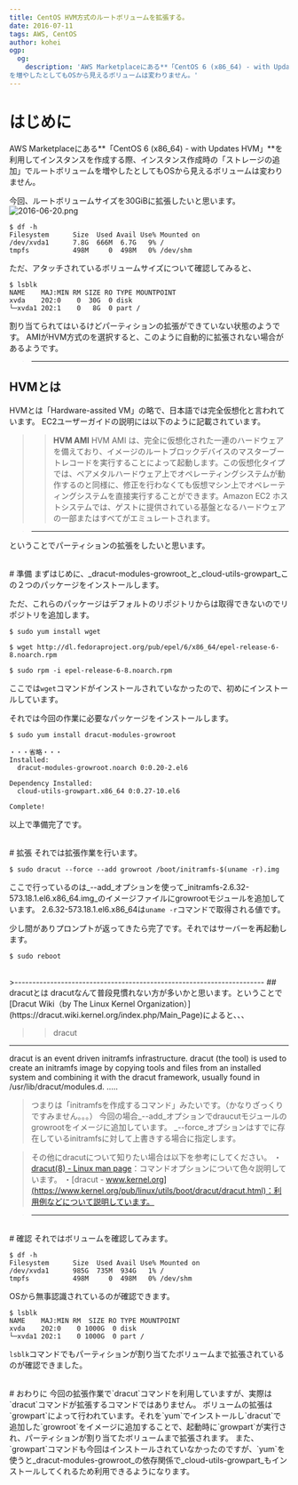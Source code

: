 ```yaml
---
title: CentOS HVM方式のルートボリュームを拡張する。
date: 2016-07-11
tags: AWS, CentOS
author: kohei
ogp:
  og:
    description: 'AWS Marketplaceにある**「CentOS 6 (x86_64) - with Updates HVM」**を利用してイン>スタンスを作成する際、インスタンス作成時の「ストレージの追加」でルートボリューム
を増やしたとしてもOSから見えるボリュームは変わりません。'
---
```


# はじめに
AWS Marketplaceにある**「CentOS 6 (x86_64) - with Updates HVM」**を利用してインスタンスを作成する際、インスタンス作成時の「ストレージの追加」でルートボリュームを増やしたとしてもOSから見えるボリュームは変わりません。

今回、ルートボリュームサイズを30GiBに拡張したいと思います。
![2016-06-20.png](https://qiita-image-store.s3.amazonaws.com/0/82090/644e1a43-3062-087f-7e9f-41cbab1b9833.png)

```bash:ボリュームサイズ
$ df -h
Filesystem      Size  Used Avail Use% Mounted on
/dev/xvda1      7.8G  666M  6.7G   9% /
tmpfs           498M     0  498M   0% /dev/shm
```

ただ、アタッチされているボリュームサイズについて確認してみると、

```bash:
$ lsblk 
NAME    MAJ:MIN RM SIZE RO TYPE MOUNTPOINT
xvda    202:0    0  30G  0 disk 
└─xvda1 202:1    0   8G  0 part /
```
割り当てられてはいるけどパーティションの拡張ができていない状態のようです。
AMIがHVM方式のを選択すると、このように自動的に拡張されない場合があるようです。


>----------------------------------------------------------------------
## HVMとは
HVMとは「Hardware-assited VM」の略で、日本語では完全仮想化と言われています。
EC2ユーザーガイドの説明には以下のように記載されています。
>>**HVM AMI**
HVM AMI は、完全に仮想化された一連のハードウェアを備えており、イメージのルートブロックデバイスのマスターブートレコードを実行することによって起動します。この仮想化タイプでは、ベアメタルハードウェア上でオペレーティングシステムが動作するのと同様に、修正を行わなくても仮想マシン上でオペレーティングシステムを直接実行することができます。Amazon EC2 ホストシステムでは、ゲストに提供されている基盤となるハードウェアの一部またはすべてがエミュレートされます。

>----------------------------------------------------------------------


ということでパーティションの拡張をしたいと思います。


<br>
# 準備
まずはじめに、_dracut-modules-growroot_と_cloud-utils-growpart_この２つのパッケージをインストールします。

ただ、これらのパッケージはデフォルトのリポジトリからは取得できないのでリポジトリを追加します。

```bash:リポジトリ追加
$ sudo yum install wget

$ wget http://dl.fedoraproject.org/pub/epel/6/x86_64/epel-release-6-8.noarch.rpm

$ sudo rpm -i epel-release-6-8.noarch.rpm 
```
ここでは`wget`コマンドがインストールされていなかったので、初めにインストールしています。

それでは今回の作業に必要なパッケージをインストールします。

```bash:インストール
$ sudo yum install dracut-modules-growroot

・・・省略・・・
Installed:
  dracut-modules-growroot.noarch 0:0.20-2.el6                                                                       

Dependency Installed:
  cloud-utils-growpart.x86_64 0:0.27-10.el6                                                                         

Complete!

```
以上で準備完了です。


<br>
# 拡張
それでは拡張作業を行います。

```bash:拡張
$ sudo dracut --force --add growroot /boot/initramfs-$(uname -r).img
```
ここで行っているのは_--add_オプションを使って_initramfs-2.6.32-573.18.1.el6.x86_64.img_のイメージファイルにgrowrootモジュールを追加しています。
2.6.32-573.18.1.el6.x86_64は`uname -r`コマンドで取得される値です。

少し間がありプロンプトが返ってきたら完了です。それではサーバーを再起動します。

```bash:再起動
$ sudo reboot
```


<br>
>----------------------------------------------------------------------
## dracutとは
dracutなんて普段見慣れない方が多いかと思います。ということで[Dracut Wiki（by The Linux Kernel Organization）](https://dracut.wiki.kernel.org/index.php/Main_Page)によると、、、

>>dracut
---
dracut is an event driven initramfs infrastructure. dracut (the tool) is used to create an initramfs image by copying tools and files from an installed system and combining it with the dracut framework, usually found in /usr/lib/dracut/modules.d. .....

>つまりは「initramfsを作成するコマンド」みたいです。（かなりざっくりですみません。。。）
>今回の場合_--add_オプションでdraucutモジュールのgrowrootをイメージに追加しています。
_--force_オプションはすでに存在しているinitramfsに対して上書きする場合に指定します。

>その他にdracutについて知りたい場合は以下を参考にしてください。
>・[dracut(8) - Linux man page](http://linux.die.net/man/8/dracut)：コマンドオプションについて色々説明しています。
>・[dracut - www.kernel.org](https://www.kernel.org/pub/linux/utils/boot/dracut/dracut.html)：利用例などについて説明しています。

>----------------------------------------------------------------------

<br>
# 確認
それではボリュームを確認してみます。

```bash:確認
$ df -h
Filesystem      Size  Used Avail Use% Mounted on
/dev/xvda1      985G  735M  934G   1% /
tmpfs           498M     0  498M   0% /dev/shm
```

OSから無事認識されているのが確認できます。

```bash:確認
$ lsblk 
NAME    MAJ:MIN RM  SIZE RO TYPE MOUNTPOINT
xvda    202:0    0 1000G  0 disk 
└─xvda1 202:1    0 1000G  0 part /
```

`lsblk`コマンドでもパーティションが割り当てたボリュームまで拡張されているのが確認できました。


<br>
# おわりに
今回の拡張作業で`dracut`コマンドを利用していますが、実際は`dracut`コマンドが拡張するコマンドではありません。
ボリュームの拡張は`growpart`によって行われています。それを`yum`でインストールし`dracut`で追加した`growroot`をイメージに追加することで、起動時に`growpart`が実行され、パーティションが割り当てたボリュームまで拡張されます。
また、`growpart`コマンドも今回はインストールされていなかったのですが、`yum`を使うと_dracut-modules-growroot_の依存関係で_cloud-utils-growpart_もインストールしてくれるため利用できるようになります。

